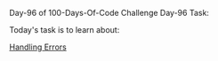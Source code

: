 Day-96 of 100-Days-Of-Code Challenge
Day-96 Task:

Today's task is to learn about:


[Handling Errors](https://nextjs.org/learn/dashboard-app/error-handling)